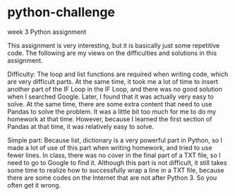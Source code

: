 # python-challenge
week 3 Python assignment

This assignment is very interesting, but it is basically just some repetitive code. The following are my views on the difficulties and solutions in this assignment.

Difficulty: The loop and list functions are required when writing code, which are very difficult parts. At the same time, it took me a lot of time to insert another part of the IF Loop in the IF Loop, and there was no good solution when I searched Google. Later, I found that it was actually very easy to solve.
At the same time, there are some extra content that need to use Pandas to solve the problem. It was a little bit too much for me to do my homework at that time. However, because I learned the first section of Pandas at that time, it was relatively easy to solve.

Simple part: Because list, dictionary is a very powerful part in Python, so I made a lot of use of this part when writing homework, and tried to use fewer lines.
In class, there was no cover in the final part of a TXT file, so I need to go to Google to find it. Although this part is not difficult, it still takes some time to realize how to successfully wrap a line in a TXT file, because there are some codes on the Internet that are not after Python 3. So you often get it wrong.
